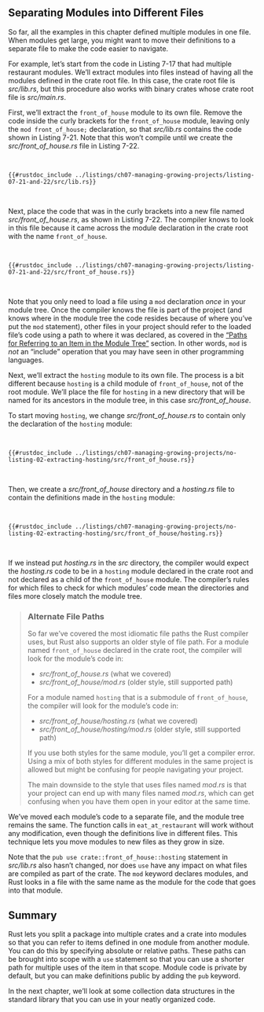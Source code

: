 ## Separating Modules into Different Files

So far, all the examples in this chapter defined multiple modules in one file.
When modules get large, you might want to move their definitions to a separate
file to make the code easier to navigate.

For example, let’s start from the code in Listing 7-17 that had multiple
restaurant modules. We’ll extract modules into files instead of having all the
modules defined in the crate root file. In this case, the crate root file is
_src/lib.rs_, but this procedure also works with binary crates whose crate root
file is _src/main.rs_.

First, we’ll extract the `front_of_house` module to its own file. Remove the
code inside the curly brackets for the `front_of_house` module, leaving only
the `mod front_of_house;` declaration, so that _src/lib.rs_ contains the code
shown in Listing 7-21. Note that this won’t compile until we create the
_src/front_of_house.rs_ file in Listing 7-22.

<Listing number="7-21" file-name="src/lib.rs" caption="Declaring the `front_of_house` module whose body will be in *src/front_of_house.rs*">

```rust,ignore,does_not_compile
{{#rustdoc_include ../listings/ch07-managing-growing-projects/listing-07-21-and-22/src/lib.rs}}
```

</Listing>

Next, place the code that was in the curly brackets into a new file named
_src/front_of_house.rs_, as shown in Listing 7-22. The compiler knows to look
in this file because it came across the module declaration in the crate root
with the name `front_of_house`.

<Listing number="7-22" file-name="src/front_of_house.rs" caption="Definitions inside the `front_of_house` module in *src/front_of_house.rs*">

```rust,ignore
{{#rustdoc_include ../listings/ch07-managing-growing-projects/listing-07-21-and-22/src/front_of_house.rs}}
```

</Listing>

Note that you only need to load a file using a `mod` declaration _once_ in your
module tree. Once the compiler knows the file is part of the project (and knows
where in the module tree the code resides because of where you’ve put the `mod`
statement), other files in your project should refer to the loaded file’s code
using a path to where it was declared, as covered in the [“Paths for Referring
to an Item in the Module Tree”][paths]<!-- ignore --> section. In other words,
`mod` is _not_ an “include” operation that you may have seen in other
programming languages.

Next, we’ll extract the `hosting` module to its own file. The process is a bit
different because `hosting` is a child module of `front_of_house`, not of the
root module. We’ll place the file for `hosting` in a new directory that will be
named for its ancestors in the module tree, in this case _src/front_of_house_.

To start moving `hosting`, we change _src/front_of_house.rs_ to contain only
the declaration of the `hosting` module:

<Listing file-name="src/front_of_house.rs">

```rust,ignore
{{#rustdoc_include ../listings/ch07-managing-growing-projects/no-listing-02-extracting-hosting/src/front_of_house.rs}}
```

</Listing>

Then, we create a _src/front_of_house_ directory and a _hosting.rs_ file to
contain the definitions made in the `hosting` module:

<Listing file-name="src/front_of_house/hosting.rs">

```rust,ignore
{{#rustdoc_include ../listings/ch07-managing-growing-projects/no-listing-02-extracting-hosting/src/front_of_house/hosting.rs}}
```

</Listing>

If we instead put _hosting.rs_ in the _src_ directory, the compiler would
expect the _hosting.rs_ code to be in a `hosting` module declared in the crate
root and not declared as a child of the `front_of_house` module. The
compiler’s rules for which files to check for which modules’ code mean the
directories and files more closely match the module tree.

> ### Alternate File Paths
>
> So far we’ve covered the most idiomatic file paths the Rust compiler uses,
> but Rust also supports an older style of file path. For a module named
> `front_of_house` declared in the crate root, the compiler will look for the
> module’s code in:
>
> - _src/front_of_house.rs_ (what we covered)
> - _src/front_of_house/mod.rs_ (older style, still supported path)
>
> For a module named `hosting` that is a submodule of `front_of_house`, the
> compiler will look for the module’s code in:
>
> - _src/front_of_house/hosting.rs_ (what we covered)
> - _src/front_of_house/hosting/mod.rs_ (older style, still supported path)
>
> If you use both styles for the same module, you’ll get a compiler error.
> Using a mix of both styles for different modules in the same project is
> allowed but might be confusing for people navigating your project.
>
> The main downside to the style that uses files named _mod.rs_ is that your
> project can end up with many files named _mod.rs_, which can get confusing
> when you have them open in your editor at the same time.

We’ve moved each module’s code to a separate file, and the module tree remains
the same. The function calls in `eat_at_restaurant` will work without any
modification, even though the definitions live in different files. This
technique lets you move modules to new files as they grow in size.

Note that the `pub use crate::front_of_house::hosting` statement in
_src/lib.rs_ also hasn’t changed, nor does `use` have any impact on what files
are compiled as part of the crate. The `mod` keyword declares modules, and Rust
looks in a file with the same name as the module for the code that goes into
that module.

## Summary

Rust lets you split a package into multiple crates and a crate into modules so
that you can refer to items defined in one module from another module. You can
do this by specifying absolute or relative paths. These paths can be brought
into scope with a `use` statement so that you can use a shorter path for
multiple uses of the item in that scope. Module code is private by default, but
you can make definitions public by adding the `pub` keyword.

In the next chapter, we’ll look at some collection data structures in the
standard library that you can use in your neatly organized code.

[paths]: ch07-03-paths-for-referring-to-an-item-in-the-module-tree.html

